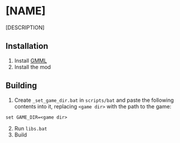 # [NAME]
[DESCRIPTION]

## Installation
1. Install [GMML](https://github.com/cgytrus/gmml)
2. Install the mod

## Building
1. Create `_set_game_dir.bat` in `scripts/bat` and paste the following contents into it,
   replacing `<game dir>` with the path to the game:
```
set GAME_DIR=<game dir>
```

2. Run `libs.bat`
3. Build

